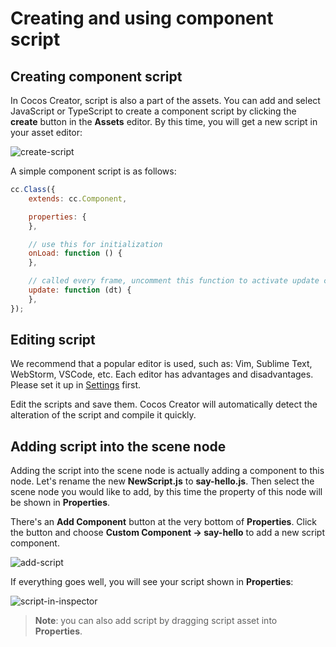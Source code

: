 # Creating and using component script

## Creating component script

In Cocos Creator, script is also a part of the assets. You can add and select JavaScript or TypeScript to create a component script by clicking the **create** button in the **Assets** editor. By this time, you will get a new script in your asset editor:

![create-script](assets/create-script.png)

A simple component script is as follows:

```javascript
cc.Class({
    extends: cc.Component,

    properties: {
    },

    // use this for initialization
    onLoad: function () {
    },

    // called every frame, uncomment this function to activate update callback
    update: function (dt) {
    },
});
```

## Editing script
We recommend that a popular editor is used, such as: Vim, Sublime Text, WebStorm, VSCode, etc. Each editor has advantages and disadvantages. Please set it up in [Settings](../getting-started/basics/editor-panels/preferences.md#script-editor) first.

Edit the scripts and save them. Cocos Creator will automatically detect the alteration of the script and compile it quickly.

## Adding script into the scene node

Adding the script into the scene node is actually adding a component to this node. Let's rename the new **NewScript.js** to **say-hello.js**. Then select the scene node you would like to add, by this time the property of this node will be shown in **Properties**.

There's an **Add Component** button at the very bottom of **Properties**. Click the button and choose **Custom Component -> say-hello** to add a new script component.

![add-script](assets/add-script.png)

If everything goes well, you will see your script shown in **Properties**:

![script-in-inspector](assets/script-in-inspector.png)

> **Note**: you can also add script by dragging script asset into **Properties**.
